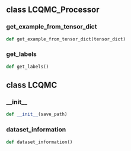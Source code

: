 ## class LCQMC_Processor
### get\_example\_from\_tensor\_dict
```python
def get_example_from_tensor_dict(tensor_dict)
```

### get\_labels
```python
def get_labels()
```

## class LCQMC
### \_\_init\_\_
```python
def __init__(save_path)
```

### dataset\_information
```python
def dataset_information()
```

